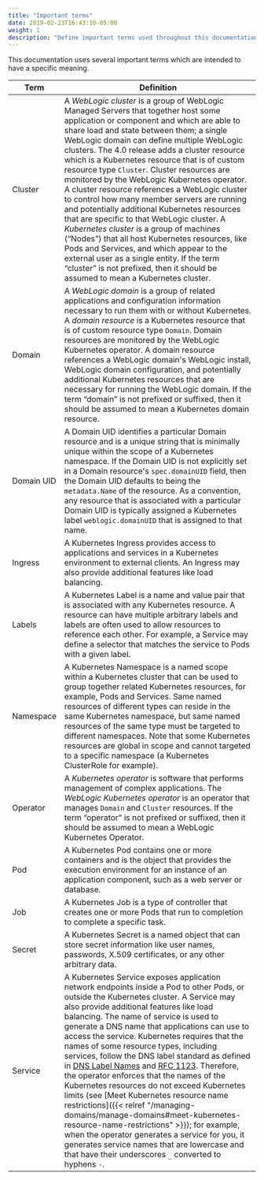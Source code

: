 ```yaml
---
title: "Important terms"
date: 2019-02-23T16:43:10-05:00
weight: 1
description: "Define important terms used throughout this documentation."
---
```


This documentation uses several important terms which are intended to have a specific meaning.

|Term	| Definition                                                                                                                                                                                                                                                                                                                                                                                                                                                                                                                                                                                                                                                                                                                                                                                                                                                                                                                                                                                                                          |
| --- |-------------------------------------------------------------------------------------------------------------------------------------------------------------------------------------------------------------------------------------------------------------------------------------------------------------------------------------------------------------------------------------------------------------------------------------------------------------------------------------------------------------------------------------------------------------------------------------------------------------------------------------------------------------------------------------------------------------------------------------------------------------------------------------------------------------------------------------------------------------------------------------------------------------------------------------------------------------------------------------------------------------------------------------|
| Cluster	| A _WebLogic cluster_ is a group of WebLogic Managed Servers that together host some application or component and which are able to share load and state between them; a single WebLogic domain can define multiple WebLogic clusters.  The 4.0 release adds a cluster resource which is a Kubernetes resource that is of custom resource type `Cluster`. Cluster resources are monitored by the WebLogic Kubernetes operator.  A cluster resource references a WebLogic cluster to control how many member servers are running and potentially additional Kubernetes resources that are specific to that WebLogic cluster.  A _Kubernetes cluster_ is a group of machines (“Nodes”) that all host Kubernetes resources, like Pods and Services, and which appear to the external user as a single entity.  If the term “cluster” is not prefixed, then it should be assumed to mean a Kubernetes cluster.                                                                                                                               |
| Domain	| A _WebLogic domain_ is a group of related applications and configuration information necessary to run them with or without Kubernetes. A _domain resource_ is a Kubernetes resource that is of custom resource type `Domain`. Domain resources are monitored by the WebLogic Kubernetes operator. A domain resource references a WebLogic domain's WebLogic install, WebLogic domain configuration, and potentially additional Kubernetes resources that are necessary for running the WebLogic domain.  If the term “domain” is not prefixed or suffixed, then it should be assumed to mean a Kubernetes domain resource.                                                                                                                                                                                                                                                                                                                                                                                                              |
| Domain UID	| A Domain UID identifies a particular Domain resource and is a unique string that is minimally unique within the scope of a Kubernetes namespace. If the Domain UID is not explicitly set in a Domain resource's `spec.domainUID` field, then the Domain UID defaults to being the `metadata.Name` of the resource. As a convention, any resource that is associated with a particular Domain UID is typically assigned a Kubernetes label `weblogic.domainUID` that is assigned to that name.                                                                                                                                                                                                                                                                                                                                                                                                                                                                                                                                       |
| Ingress	| A Kubernetes Ingress provides access to applications and services in a Kubernetes environment to external clients.  An Ingress may also provide additional features like load balancing.                                                                                                                                                                                                                                                                                                                                                                                                                                                                                                                                                                                                                                                                                                                                                                                                                                            |
| Labels        | A Kubernetes Label is a name and value pair that is associated with any Kubernetes resource. A resource can have multiple arbitrary labels and labels are often used to allow resources to reference each other. For example, a Service may define a selector that matches the service to Pods with a given label.                                                                                                                                                                                                                                                                                                                                                                                                                                                                                                                                                                                                                                                                                                                  |
| Namespace	| A Kubernetes Namespace is a named scope within a Kubernetes cluster that can be used to group together related Kubernetes resources, for example, Pods and Services. Same named resources of different types can reside in the same Kubernetes namespace, but same named resources of the same type must be targeted to different namespaces. Note that some Kubernetes resources are global in scope and cannot targeted to a specific namespace (a Kubernetes ClusterRole for example).                                                                                                                                                                                                                                                                                                                                                                                                                                                                                                                                           |
| Operator	| A _Kubernetes operator_ is software that performs management of complex applications. The _WebLogic Kubernetes operator_ is an operator that manages `Domain` and `Cluster` resources. If the term “operator” is not prefixed or suffixed, then it should be assumed to mean a WebLogic Kubernetes Operator.                                                                                                                                                                                                                                                                                                                                                                                                                                                                                                                                                                                                                                                                                                                            |
| Pod	    | A Kubernetes Pod contains one or more containers and is the object that provides the execution environment for an instance of an application component, such as a web server or database.                                                                                                                                                                                                                                                                                                                                                                                                                                                                                                                                                                                                                                                                                                                                                                                                                                           |
| Job	    | A Kubernetes Job is a type of controller that creates one or more Pods that run to completion to complete a specific task.                                                                                                                                                                                                                                                                                                                                                                                                                                                                                                                                                                                                                                                                                                                                                                                                                                                                                                          |
| Secret	| A Kubernetes Secret is a named object that can store secret information like user names, passwords, X.509 certificates, or any other arbitrary data.                                                                                                                                                                                                                                                                                                                                                                                                                                                                                                                                                                                                                                                                                                                                                                                                                                                                                |
| Service	| A Kubernetes Service exposes application network endpoints inside a Pod to other Pods, or outside the Kubernetes cluster.  A Service may also provide additional features like load balancing. The name of service is used to generate a DNS name that applications can use to access the service. Kubernetes requires that the names of some resource types, including services, follow the DNS label standard as defined in [DNS Label Names](https://kubernetes.io/docs/concepts/overview/working-with-objects/names/#dns-label-names) and [RFC 1123](https://tools.ietf.org/html/rfc1123). Therefore, the operator enforces that the names of the Kubernetes resources do not exceed Kubernetes limits (see [Meet Kubernetes resource name restrictions]({{< relref "/managing-domains/manage-domains#meet-kubernetes-resource-name-restrictions" >}}); for example, when the operator generates a service for you, it generates service names that are lowercase and that have their underscores `_` converted to hyphens `-`. |
